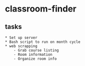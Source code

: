# classroom-finder

tasks
---
	* Set up server
	* Bash script to run on month cycle
	* web scrapping
		- Grab course listing
		- Room information
		- Organize room info